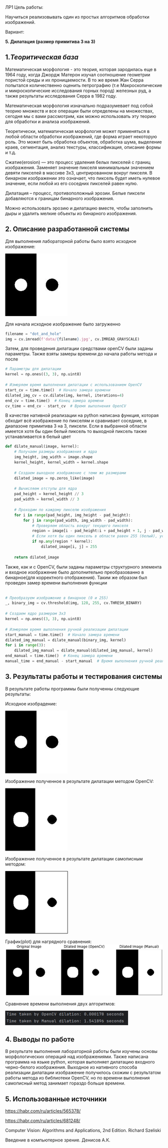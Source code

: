 ЛР1 
Цель работы:

Научиться реализовывать один из простых алгоритмов обработки изображений.

Вариант:

**5. Дилатация (размер примитива 3 на 3)**

## 1._Теоритическая база_

Математическая морфология - это теория, которая зародилась еще в 1964 году, когда Джордж Матерон изучал соотношение геометрии пористой среды и их проницаемости. В то же время Жан Серра попытался количественно оценить петрографию (т.е Макроскопические и микроскопические исследования горных пород) железных руд, а также результаты исследования Серра в 1982 году.

Математическая морфология изначально подразумевает под собой теорию множеств и все операции были определены на множествах, сегодня мы с вами рассмотрим, как можно использовать эту теорию для обработки и анализа изображений.

Теоретически, математическая морфология может применяться в любой области обработки изображений, где форма играет некоторую роль. Это может быть обработка объектов, обработка шума, выделение краев, сегментация, анализ текстуры, классификация, описание формы и т.д.

Сжатие(erosion) — это процесс удаления белых пикселей с границ изображения. Заменяет значение пикселя минимальным значением девяти пикселей в массиве 3x3, центрированном вокруг пикселя. В бинарном изображении это означает, что пиксель будет иметь нулевое значение, если любой из его соседних пикселей равен нулю.



Дилатация – процесс, противоположный эрозии. Белые пиксели добавляются к границам бинарного изображения.

Можно использовать эрозию и дилатацию вместе, чтобы заполнить дыры и удалить мелкие объекты из бинарного изображения.

## 2. Описание разработанной системы

Для выполнения лабораторной работы было взято исходное изображение:

![Исходное изображение](pythonProject/data/dot_and_hole.jpg "Исходное изображение")

Для начала исходное изображение было загруженно 


```python
filename = "dot_and_hole"
img = cv.imread(f'data/{filename}.jpg', cv.IMREAD_GRAYSCALE)
```

Затем, для проведения дилатации средствами openCV были заданы параметры. Также взяты замеры времени до начала работы метода и после

```python
# Параметры для дилатации
kernel = np.ones((3, 3), np.uint8)

# Измеряем время выполнения дилатации с использованием OpenCV
start_cv = time.time()  # Начало замера времени
dilated_img_cv = cv.dilate(img, kernel, iterations=4)
end_cv = time.time()  # Конец замера времени
cv_time = end_cv - start_cv  # Время выполнения OpenCV
```

В качестве нативной реализации на python написана функция, которая обходит всё изображение по пикселям и сравнивает соседние, в диапазоне примитива 3 на 3, пиксели. Если в выбранной области имеется хотя бы один белый пиксель то выходной пиксель также устанавливается в белый цвет

```python
def dilate_manual(image, kernel):
    # Получаем размеры изображения и ядра
    img_height, img_width = image.shape
    kernel_height, kernel_width = kernel.shape

    # Создаем выходное изображение с теми же размерами
    dilated_image = np.zeros_like(image)

    # Вычисляем отступы для ядра
    pad_height = kernel_height // 3
    pad_width = kernel_width // 3

    # Проходим по каждому пикселю изображения
    for i in range(pad_height, img_height - pad_height):
        for j in range(pad_width, img_width - pad_width):
            # Проверяем область вокруг текущего пикселя
            region = image[i - pad_height:i + pad_height + 1, j - pad_width:j + pad_width + 1]
            # Если хотя бы один пиксель в области равен 255 (белый), устанавливаем пиксель в выходном изображении в 255
            if np.any(region * kernel):
                dilated_image[i, j] = 255

    return dilated_image
```
Также, как и с OpenCV, были заданы параметры структурного элемента и входное изображение было дополнительно преобразованно в бинарное(для корректного отображения). Таким же образом был проведен замер времени выполнения функции
```python

# Преобразуем изображение в бинарное (0 и 255)
_, binary_img = cv.threshold(img, 128, 255, cv.THRESH_BINARY)

# Создаем ядро размером 3x3
kernel = np.ones((3, 3), np.uint8)

# Измеряем время выполнения ручной реализации дилатации
start_manual = time.time()  # Начало замера времени
dilated_img_manual = dilate_manual(binary_img, kernel)
for i in range(3):
    dilated_img_manual = dilate_manual(dilated_img_manual, kernel)
end_manual = time.time()  # Конец замера времени
manual_time = end_manual - start_manual  # Время выполнения ручной реализации
```

## 3. Результаты работы и тестирования системы

В результате работы программы были полученны следующие результаты:

Исходное изобрадение:


![исходное изображение](pythonProject/data/dot_and_hole.jpg "исходное изображение")

Изображение полученное в результате дилатации методом OpenCV:


![cv_dilated](pythonProject/data/dot_and_hole_cv_dilated.jpg "cv_dilated")

Изображение полученное в результате дилатации самописным методом:


![manual_dilated](pythonProject/data/dot_and_hole_manual_dilated.jpg "manual_dilated")

График(plot) для нагрядного сравнения:
![plot](pythonProject/data/plot.png "plot")

Сравнение времени выполнения двух алгоритмов:

![time](pythonProject/data/time.png "time")

## 4. Выводы по работе

В результате выполнения лабораторной работы были изучены основы морфологических операций над изображениями. Также написана программа на языке python, которая выполняет дилатацию входного черно-белого изображения. Выходное из нативного способа реализации дилатации изображение получилось схожим с результатом работы метода из библиотеки OpenCV, но по времени выполнения самописный метод занимает гораздо больше времени.  

## 5. Использованные источники

https://habr.com/ru/articles/565378/

https://habr.com/ru/articles/681248/

Computer Vision: Algorithms and Applications, 2nd Edition. Richard Szeliski

Введение в компьютерное зрение. Денисов А.К.